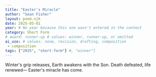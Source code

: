 ```yaml
---
title: "Easter's Miracle"
author: "Sean Fisher"
layout: poem.njk
date: 2025-05-01
year: # No year because this one wasn't entered in the contest
category: Short Form
# award: runner-up # values: winner, runner-up, or omitted
ai_use: # values: none, revision, drafting, composition
 - composition
tags: ["2025", "short-form"] #, "winner"]
---
```

Winter's grip releases,
Earth awakens with the Son.
Death defeated, life renewed—
Easter's miracle has come.